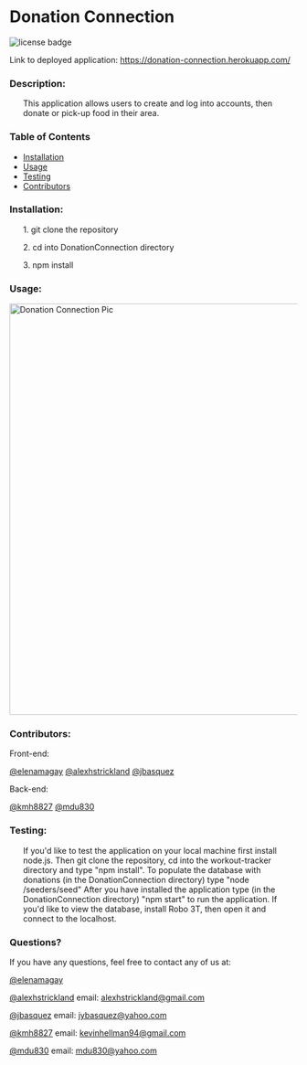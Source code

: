 # Donation Connection

![license badge](https://img.shields.io/github/license/kmh8827/DonationConnection?color=green)

Link to deployed application: https://donation-connection.herokuapp.com/

### Description: 


<ul>
    This application allows users to create and log into accounts, then donate or pick-up food in their area.
</ul>

### Table of Contents
* [Installation](#installation)
* [Usage](#usage)
* [Testing](#testing)
* [Contributors](#contributors)
<!-- * [License](#License) -->
    
### Installation:
<ul>
    1. git clone the repository  
</ul>
<ul>
    2. cd into DonationConnection directory
</ul>
<ul>
    3. npm install
</ul>

### Usage:

<img width="720" alt="Donation Connection Pic" src="https://user-images.githubusercontent.com/71075507/118566475-f2407580-b741-11eb-8a6d-9b3db6c24fdf.png">

<!-- ### License
<ul>
    This application is covered under the The Unlicense
</ul> -->

### Contributors:
Front-end:

[@elenamagay](https://api.github.com/users/elenamagay)
[@alexhstrickland](https://api.github.com/users/alexhstrickland)
[@jbasquez](https://api.github.com/users/jbasquez)

Back-end:

[@kmh8827](https://api.github.com/users/kmh8827)
[@mdu830](https://api.github.com/users/mdu830)

### Testing:
<ul>
    If you'd like to test the application on your local machine first install node.js. Then git clone the repository, cd into the workout-tracker directory and type "npm install".
    To populate the database with donations (in the DonationConnection directory) type "node /seeders/seed"
    After you have installed the application type (in the DonationConnection directory) "npm start" to run the application. 
    If you'd like to view the database, install <a src="https://robomongo.org/download">Robo 3T</a>, then open it and connect to the localhost.
</ul>

### Questions?

If you have any questions, feel free to contact any of us at:

[@elenamagay](https://api.github.com/users/elenamagay)

[@alexhstrickland](https://api.github.com/users/alexhstrickland) email: alexhstrickland@gmail.com

[@jbasquez](https://api.github.com/users/jbasquez) email: jybasquez@yahoo.com

[@kmh8827](https://api.github.com/users/kmh8827) email: kevinhellman94@gmail.com

[@mdu830](https://api.github.com/users/mdu830) email: mdu830@yahoo.com


<!-- This application allows users to create and log into accounts, then donate or pick-up food in their area.

Motivation: To help those in need and lower the amount of waste made by businesses. We are able to give businesses an easy way to donate food and connect them with someone in need.

Build status: Final Stages

Code Style: React SCSS React-BootStrap

Front-End: Elena, Alex Strickland, and Joe Basquez

Back-End: Kevin Hellman and Mitchell Duncan

<img width="720" alt="Donation Connection Pic" src="https://user-images.githubusercontent.com/71075507/118566475-f2407580-b741-11eb-8a6d-9b3db6c24fdf.png">

[Live Demo](https://donation-connection.herokuapp.com/) -->

